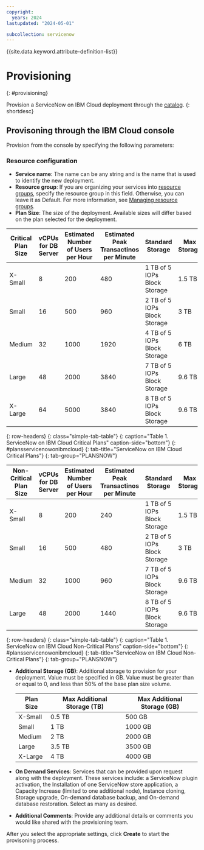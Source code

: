 ```yaml
---
copyright:
  years: 2024
lastupdated: "2024-05-01"

subcollection: servicenow
---
```


{{site.data.keyword.attribute-definition-list}}

# Provisioning

{: #provisioning}

Provision a ServiceNow on IBM Cloud deployment through the [catalog](https://test.cloud.ibm.com/catalog/services/servicenow-on-ibm-cloud).
{: shortdesc}

## Provisoning through the IBM Cloud console

Provision from the console by specifying the following parameters:

### Resource configuration

- **Service name**: The name can be any string and is the name that is used to identify the new deployment.
- **Resource group**: If you are organizing your services into [resource groups](https://cloud.ibm.com/docs/account?topic=account-account_setup), specify the resource group in this field. Otherwise, you can leave it as Default. For more information, see [Managing resource groups](https://cloud.ibm.com/docs/account?topic=account-rgs).
- **Plan Size**: The size of the deployment. Available sizes will differ based on the plan selected for the deployment.

| Critical Plan Size | vCPUs for DB Server | Estimated Number of Users per Hour | Estimated Peak Transactinos per Minute | Standard Storage             | Max Storage |
| ------------------ | ------------------- | ---------------------------------- | -------------------------------------- | ---------------------------- | ----------- |
| X-Small            | 8                   | 200                                | 480                                    | 1 TB of 5 IOPs Block Storage | 1.5 TB      |
| Small              | 16                  | 500                                | 960                                    | 2 TB of 5 IOPs Block Storage | 3 TB        |
| Medium             | 32                  | 1000                               | 1920                                   | 4 TB of 5 IOPs Block Storage | 6 TB        |
| Large              | 48                  | 2000                               | 3840                                   | 7 TB of 5 IOPs Block Storage | 9.6 TB      |
| X-Large            | 64                  | 5000                               | 3840                                   | 8 TB of 5 IOPs Block Storage | 9.6 TB      |

{: row-headers}
{: class="simple-tab-table"}
{: caption="Table 1. ServiceNow on IBM Cloud Critical Plans" caption-side="bottom"}
{: #plansservicenowonibmcloud}
{: tab-title="ServiceNow on IBM Cloud Critical Plans"}
{: tab-group="PLANSNOW"}

| Non-Critical Plan Size | vCPUs for DB Server | Estimated Number of Users per Hour | Estimated Peak Transactinos per Minute | Standard Storage             | Max Storage |
| ---------------------- | ------------------- | ---------------------------------- | -------------------------------------- | ---------------------------- | ----------- |
| X-Small                | 8                   | 200                                | 240                                    | 1 TB of 5 IOPs Block Storage | 1.5 TB      |
| Small                  | 16                  | 500                                | 480                                    | 2 TB of 5 IOPs Block Storage | 3 TB        |
| Medium                 | 32                  | 1000                               | 960                                    | 7 TB of 5 IOPs Block Storage | 9.6 TB      |
| Large                  | 48                  | 2000                               | 1440                                   | 8 TB of 5 IOPs Block Storage | 9.6 TB      |

{: row-headers}
{: class="simple-tab-table"}
{: caption="Table 1. ServiceNow on IBM Cloud Non-Critical Plans" caption-side="bottom"}
{: #plansservicenowonibmcloud}
{: tab-title="ServiceNow on IBM Cloud Non-Critical Plans"}
{: tab-group="PLANSNOW"}

- **Additional Storage (GB)**: Additional storage to provision for your deployment. Value must be specified in GB. Value must be greater than or equal to 0, and less than 50% of the base plan size volume.

  | Plan Size | Max Additional Storage (TB) | Max Additional Storage (GB) |
  | --------- | --------------------------- | --------------------------- |
  | X-Small   | 0.5 TB                      | 500 GB                      |
  | Small     | 1 TB                        | 1000 GB                     |
  | Medium    | 2 TB                        | 2000 GB                     |
  | Large     | 3.5 TB                      | 3500 GB                     |
  | X-Large   | 4 TB                        | 4000 GB                     |

- **On Demand Services**: Services that can be provided upon request along with the deployment. These services include: a ServiceNow plugin activation, the Installation of one ServiceNow store application, a Capacity Increase (limited to one additional node), Instance cloning, Storage upgrade, On-demand database backup, and On-demand database restoration. Select as many as desired.
- **Additional Comments**: Provide any additional details or comments you would like shared with the provisioning team.

After you select the appropriate settings, click **Create** to start the provisoning process.
